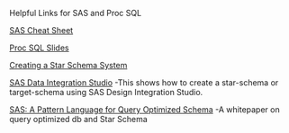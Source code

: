Helpful Links for SAS and Proc SQL

[SAS Cheat Sheet](https://www.slideshare.net/AliAjouz/sas-cheat-sheet)

[Proc SQL Slides](https://www.slideshare.net/guest2160992/sas-proc-sql)

[Creating a Star Schema System](http://c2.com/ppr/stars.html)

[SAS Data Integration Studio](http://sastechies.blogspot.com/2010/01/etl-processing-using-sas-data.html)
-This shows how to create a star-schema or target-schema using SAS Design Integration Studio. 

[SAS: A Pattern Language for Query Optimized Schema](http://c2.com/ppr/stars.html#7)
-A whitepaper on query optimized db and Star Schema



